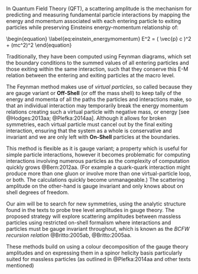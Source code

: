 <!-- Abstract -->
<!-- # General outline
* A definition of Scattering amplitudes
* How have they been calculated using Feynman diagrams
* (How do they relate to Gauge theory)
* Problem with current method of computation (using Feynman diagrams)
* difference between On-shell and Off-shell
* Aim: To find and produce generators using the 'On-Shell' methods.
Guage theories and spinnor matricies for Gluons and massless particles were
-->

<!-- Course page notes

Please submit a title and abstract of your project in a single 1-page PDF document.

The abstract should include a Purpose / Problem Statement, a description of your approach or methods used, as well as a description of your results (obtained or anticipated) and their expected impact on other researchers.

Undergraduate Research Conference Applications

This abstract could be developed into an application to participate in an undergraduate research conferences (e.g., the British Conference on Undergraduate Research, the IoP Conference of Astronomy and Physics Students).  Please discuss this with your project supervisor if you are interested in participating and submitting an abstract.  
-->



<!-- ## Scattering Amplitudes -->

In Quantum Field Theory (QFT), a scattering amplitude is the mechanism for predicting and measuring fundamental particle interactions by mapping the energy and momentum associated with each entering particle to exiting particles while preserving Einsteins energy-momentum relationship of:

\begin{equation}
  \label{eq:einstein_energymomentum}
  E^2 = ( \vec{p} c )^2 + (mc^2)^2
\end{equation}

<!-- ## Feynman Diagrams -->
Traditionally, they have been computed using Feynman diagrams, which set the boundary conditions to the summed values of all entering particles and those exiting within the same interaction, such that they conserve this E-M relation between the entering and exiting particles at the macro level.

The Feynman method makes use of *virtual particles*, so called because they are gauge variant or **Off-Shell** (or off the mass shell) to keep tally of the energy and momenta of all the paths the particles and interactions make, so that an individual interaction may temporarily break the energy momentum relations creating such a virtual particle with negative mass, or energy [see @Hodges:2013aa; @Plefka:2014aa]. Although it allows for broken symmetries, each virtual particle must cancel out by the final exiting interaction, ensuring that the system as a whole is conservative and invariant and we are only left with **On-Shell** particles at the boundaries.

<!-- Graph that out and you get a parabolic surface for massive particles, and a cone for massless particles, like photons. This is known as the mass shell. The momentum of a real particle can be represented by a vector lying along the shells’ surface. The point is that real particles have momentum vectors that are on the shell – not inside it, but on it. -->

This method is flexible as it is gauge variant; a property which is useful for simple particle interactions, however it becomes problematic for computing interactions involving numerous particles as the complexity of computation quickly grows @Bern:2012aa. (For example a quark-quark interaction might produce more than one gluon or involve more than one virtual-particle loop, or both. The calculations quickly become unmanageable.)  The scattering amplitude on the other-hand is gauge invariant and only knows about on shell degrees of freedom.


Our aim will be to search for new symmetries, using the analytic structure found in the texts to probe tree level amplitudes in gauge theory. <!-- Loop level solutions will also be explored, and combined with the integral basis for one-loop Feynman integrals. --> The proposed strategy will explore scattering amplitudes between massless particles using restricted on-shell formalism where interactions and particles must be gauge invariant throughout, which is known as the *BCFW recursion relation* @Britto:2005ab, @Britto:2005aa.

These methods build on using a colour decomposition of the gauge theory amplitudes and on expressing them in a spinor helicity basis particularly suited for massless particles (as outlined in @Plefka:2014aa and other texts mentioned)



<!-- The New Method: -->
<!-- Thinking about the analytic structure of tree level amplitudes leads to novel on-shell recursion relations. They allow the analytic construction of tree-level amplitudes from atomistic three-point ones. -->
<!-- At loop level unitarity-based techniques, combined with the knowledge of an integral basis for one-loop Feynman integrals, may be used to construct loop amplitudes from tree- level amplitudes. In summary, all amplitudes follow from the on-shell three-point vertices, and no reference to the complicated form of the Lagrangian, gauge fixing terms and ghosts is necessary. -->


<!-- >We present new recursion relations for tree amplitudes in gauge theory that give very compact formulas. Our relations give any tree amplitude as a sum over terms constructed from products of two amplitudes of fewer particles multiplied by a Feynman propagator. -->

<!-- * Generalised Unitarity -->
